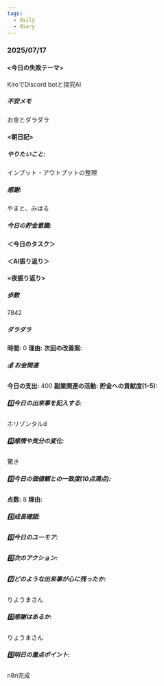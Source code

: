 ```yaml
---
tags:
  - daily
  - diary
---
```

### 2025/07/17

#### <今日の失敗テーマ>
KiroでDiscord botと探究AI
##### 不安メモ
お金とダラダラ
#### <朝日記>
##### やりたいこと: 
インプット・アウトプットの整理
##### 感謝: 
やまと、みはる
##### 今日の貯金意識: 

#### ＜今日のタスク＞

#### ＜AI振り返り＞

#### <夜振り返り>
##### 歩数
7842
##### ダラダラ
**時間:** 0
**理由:** 
**次回の改善案:** 

##### 💰 お金関連
**今日の支出:** 400
**副業関連の活動:** 
**貯金への貢献度(1-5):** 

##### 1️⃣今日の出来事を記入する: 
ホリゾンタルd
##### 2️⃣感情や気分の変化: 
驚き
##### 3️⃣今日の価値観との一致度(10点満点): 
**点数:** 8
**理由:** 

##### 4️⃣成長確認: 

##### 5️⃣今日のユーモア: 

##### 6️⃣次のアクション: 

##### 7️⃣どのような出来事が心に残ったか: 
りようまさん
##### 8️⃣感謝はあるか:
りょうまさん
##### 9️⃣明日の重点ポイント:
n8n完成